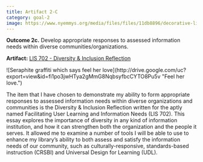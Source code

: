 ```yaml
---
title: Artifact 2-C
category: goal-2
image: https://www.nyemmys.org/media/files/files/11db8896/decorative-line-break-29.png
---
```


**Outcome 2c.** Develop appropriate responses to assessed information needs within diverse communities/organizations.

**Artifact:** [LIS 702 - Diversity & Inclusion Reflection](https://docs.google.com/document/d/1zVEr1DiLGJzUGcWXpGsBmRtWLO7N5Dv3pjQglazZPzI/edit?usp=sharing)

<div class="image-left" markdown="1">
![Seraphite graffiti which says feel her love](http://drive.google.com/uc?export=view&id=fi1po3jwHTya2gMmG8NqbsyfbcCYTO8Pu5v "Feel her love.")
</div>

The item that I have chosen to demonstrate my ability to form appropriate responses to assessed information needs within diverse organizations and communities is the Diversity & Inclusion Reflection written for the aptly named Facilitating User Learning and Information Needs (LIS 702). This essay explores the importance of diversity in any kind of information institution, and how it can strengthen both the organization and the people it serves. It allowed me to examine a number of tools I will be able to use to enhance my library’s ability to both assess and satisfy the information needs of our community, such as culturally-responsive, standards-based instruction (CRSBI) and Universal Design for Learning (UDL).

